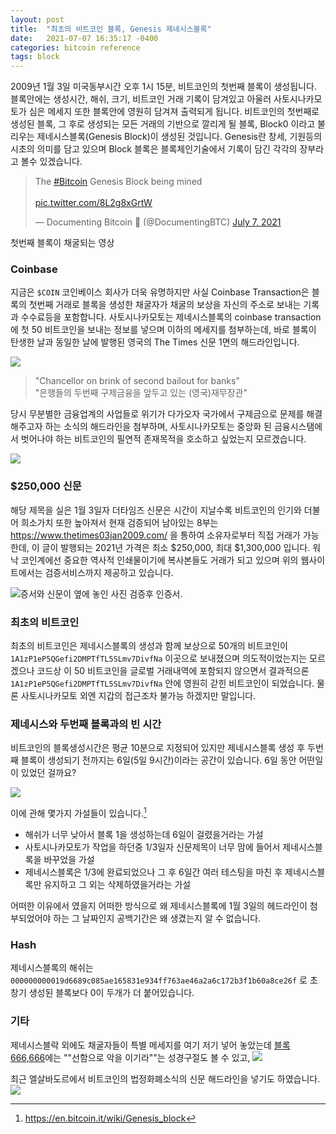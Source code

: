 ```yaml
---
layout: post
title:  "최초의 비트코인 블록, Genesis 제네시스블록"
date:   2021-07-07 16:35:17 -0400
categories: bitcoin reference
tags: block
---
```


2009년 1월 3일 미국동부시간 오후 1시 15분, 비트코인의 첫번째 블록이 생성됩니다. 블록안에는 생성시간, 해쉬, 크기, 비트코인 거래 기록이 담겨있고 아울러 사토시나카모토가 심은 메세지 또한 블록안에 영원히 담겨져 출력되게 됩니다.  비트코인의 첫번째로 생성된 블록, 그 후로 생성되는 모든 거래의 기반으로 깔리게 될 블록, Block0 이라고 불리우는 제네시스블록(Genesis Block)이 생성된 것입니다.  Genesis란 창세, 기원등의 시초의 의미를 담고 있으며 Block 블록은 블록체인기술에서 기록이 담긴 각각의 장부라고 볼수 있겠습니다.

<div class="tweet">

<blockquote class="twitter-tweet"><p lang="en" dir="ltr">The <a href="https://twitter.com/hashtag/Bitcoin?src=hash&amp;ref_src=twsrc%5Etfw">#Bitcoin</a> Genesis Block being mined<br><br> <a href="https://t.co/8L2g8xGrtW">pic.twitter.com/8L2g8xGrtW</a></p>&mdash; Documenting Bitcoin 📄 (@DocumentingBTC) <a href="https://twitter.com/DocumentingBTC/status/1412749950530826243?ref_src=twsrc%5Etfw">July 7, 2021</a></blockquote> <script async src="https://platform.twitter.com/widgets.js" charset="utf-8"></script>
첫번째 블록이 채굴되는 영상
</div>

### Coinbase
지금은 <code>$COIN</code> 코인베이스 회사가 더욱 유명하지만 사실  Coinbase Transaction은 블록의 첫번째 거래로 블록을 생성한 채굴자가 채굴의 보상을 자신의 주소로 보내는 기록과 수수료등을 포함합니다.  사토시나카모토는 제네시스블록의 coinbase transaction 에 첫 50 비트코인을 보내는 정보를 넣으며 이하의 메세지를 첨부하는데, 바로 블록이 탄생한 날과 동일한 날에 발행된 영국의 The Times 신문 1면의 해드라인입니다.

![](https://www.thetimes03jan2009.com/wp-content/uploads/2015/03/genesis-block-newspaper-bitcoin.jpg)

>"Chancellor on brink of second bailout for banks"<br>
>"은행들의 두번째 구제금융을 앞두고 있는 (영국)재무장관"

당시 무분별한 금융업계의 사업들로 위기가 다가오자 국가에서 구제금으로 문제를 해결해주고자 하는 소식의 해드라인을 첨부하며, 사토시나카모토는 중앙화 된 금융시스탬에서 벗어나야 하는 비트코인의 필연적 존재목적을 호소하고 싶었는지 모르겠습니다.

![](http://wiki.hash.kr/images/thumb/4/46/%EB%B9%84%ED%8A%B8%EC%BD%94%EC%9D%B8_%EC%A0%9C%EB%84%A4%EC%8B%9C%EC%8A%A4_%EB%B8%94%EB%A1%9D.png/350px-%EB%B9%84%ED%8A%B8%EC%BD%94%EC%9D%B8_%EC%A0%9C%EB%84%A4%EC%8B%9C%EC%8A%A4_%EB%B8%94%EB%A1%9D.png)

### $250,000 신문
해당 제목을 실은 1월 3일자 더타임즈 신문은 시간이 지날수록 비트코인의 인기와 더불어 희소가치 또한 높아져서 현재 검증되어 남아있는 8부는 <https://www.thetimes03jan2009.com/> 을 통하여 소유자로부터 직접 거래가 가능한데, 이 글이 발행되는 2021년 가격은 최소 $250,000, 최대 $1,300,000 입니다.  워낙 코인계에선 중요한 역사적 인쇄물이기에 복사본들도 거래가 되고 있으며 위의 웹사이트에서는 검증서비스까지 제공하고 있습니다.

![증서와 신문이 옆에 놓인 사진](https://www.thetimes03jan2009.com/wp-content/uploads/2015/03/the-times-jan-03-2009.jpg)
검증후 인증서.


### 최초의 비트코인
최초의 비트코인은 제네시스블록의 생성과 함께 보상으로 50개의 비트코인이 <code>1A1zP1eP5QGefi2DMPTfTL5SLmv7DivfNa</code> 이곳으로 보내졌으며 의도적이었는지는 모르겠으나 코드상 이 50 비트코인을 글로벌 거래내역에 포함되지 않으면서 결과적으론 <code>1A1zP1eP5QGefi2DMPTfTL5SLmv7DivfNa</code> 안에 영원히 갇힌 비트코인이 되었습니다. 물론 사토시나카모토 외엔 지갑의 접근조차 불가능 하겠지만 말입니다.


### 제네시스와 두번째 블록과의 빈 시간
비트코인의 블록생성시간은 평균 10분으로 지정되어 있지만 제네시스블록 생성 후 두번째 블록이 생성되기 전까지는 6일(5일 9시간)이라는 공간이 있습니다. 6일 동안 어떤일이 있었던 걸까요?

![](https://i.ibb.co/gMCNx9B/1232355.png)

이에 관해 몇가지 가설들이 있습니다.[^1]
* 해쉬가 너무 낮아서 블록 1을 생성하는데 6일이 걸렸을거라는 가설
* 사토시나카모토가 작업을 하던중 1/3일자 신문제목이 너무 맘에 들어서 제네시스블록을 바꾸었을 가설
* 제네시스블록은 1/3에 완료되었으나 그 후 6일간 여러 테스팅을 마친 후 제네시스블록만 유지하고 그 외는 삭제하였을거라는 가설

어떠한 이유에서 였을지 어떠한 방식으로 왜 제네시스블록에 1월 3일의 헤드라인이 첨부되었어야 하는 그 날짜인지 공백기간은 왜 생겼는지 알 수 없습니다.


### Hash
제네시스블록의 해쉬는 <code>000000000019d6689c085ae165831e934ff763ae46a2a6c172b3f1b60a8ce26f</code>
로 초창기 생성된 블록보다 0이 두개가 더 붙어있습니다.

### 기타
제네시스블락 외에도 채굴자들이 특별 메세지를 여기 저기 넣어 놓았는데 [블록 666,666](https://blockchair.com/bitcoin/block/629999)에는 ""선함으로 악을 이기라""는 성경구절도 볼 수 있고,
![](https://i.ibb.co/ZW7w8j3/144be65a-3eae-4785-a44c-a5224f1d1eb5.jpg)



최근 엘살바도르에서 비트코인의 법정화폐소식의 신문 해드라인을 넣기도 하였습니다.
![](https://i.ibb.co/mNJFnj6/234234123.png)

[^1]: https://en.bitcoin.it/wiki/Genesis_block
